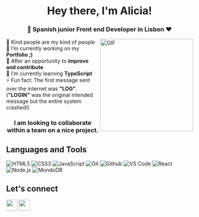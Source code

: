  <h1 align="center">Hey there, I'm Alicia!</h1> 
<h3 align="center"> 🚀 Spanish junior Front end Developer in Lisbon ♥ </h3>

<img align="right" alt="GIF"  width="250px" src="https://raw.githubusercontent.com/haoruilee/haoruilee/master/pic/pusheencode.gif" />

 💜 Kind people are my kind of people <br/>
 🔭 I’m currently working on my **Portfolio ;)** <br/>
 👯 After an opportunity to **improve and contribute** <br/>
 🌱 I’m currently learning **TypeScript** <br/>
 ⚡ Fun fact: The first message sent over the internet was **"LOG"**. <br/>
 (**"LOGIN"** was the original intended message but the entire system crashed!) <br/>

<h3 align="center">I am looking to collaborate within a team on a nice project.</h3>

 ## Languages and Tools <br/>
![HTML5](https://img.shields.io/badge/-HTML5-000000?style=for-the-badge&logo=HTML5)
![CSS3](https://img.shields.io/badge/-CSS3-000000?style=for-the-badge&logo=CSS3)
![JavaScript](https://img.shields.io/badge/-JavaScript-000000?style=for-the-badge&logo=javascript)
![Git](http://img.shields.io/badge/-Git-000000?style=for-the-badge&logo=Git)
![Github](http://img.shields.io/badge/-Github-000000?style=for-the-badge&logo=Github&logoColor=green)
![VS Code](http://img.shields.io/badge/-VS%20Code-000000?style=for-the-badge&logo=Visual-studio-code&logoColor=blue)
![React](http://img.shields.io/badge/-React-000000?style=for-the-badge&logo=React&logoColor=blue)
![Node.js](http://img.shields.io/badge/-Nodejs-000000?style=for-the-badge&logo=Nodejs&logoColor=green)
![MondoDB](http://img.shields.io/badge/-MondoDB-000000?style=for-the-badge&logo=MondoDB&logoColor=blue)

## Let's connect <br/>
  <p>
    <a href="https://www.linkedin.com/in/aliciahl/" alt="Linkedin"><img src="https://github.com/nitish-awasthi/nitish-awasthi/blob/master/174857.png" width="30"></a>
    <a href="mailto:alicia.hl87@gmail.com" alt="Contact me"><img src="https://github.com/nitish-awasthi/nitish-awasthi/blob/master/gmail-512.webp" height="30"></a>
  </p>


